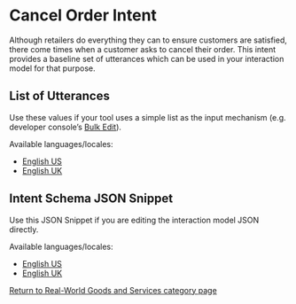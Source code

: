 # Cancel Order Intent
Although retailers do everything they can to ensure customers are satisfied, there come times when a customer asks to cancel their order. This intent provides a baseline set of utterances which can be used in your interaction model for that purpose.

## List of Utterances
Use these values if your tool uses a simple list as the input mechanism (e.g. developer console’s [Bulk Edit](https://developer.amazon.com/docs/custom-skills/create-intents-utterances-and-slots.html#edit-or-upload-sample-utterances-in-bulk)).

Available languages/locales:
- [English US](./en-US.txt)
- [English UK](./en-GB.txt)

## Intent Schema JSON Snippet
Use this JSON Snippet if you are editing the interaction model JSON directly.

Available languages/locales:
- [English US](./en-US.json)
- [English UK](./en-GB.json)

[Return to Real-World Goods and Services category page](..)

